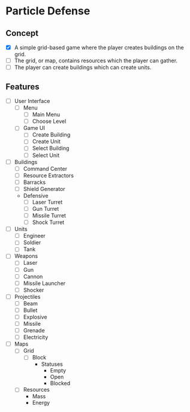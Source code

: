 # Particle Defense

## Concept

- [x] A simple grid-based game where the player creates buildings on the grid.
- [ ] The grid, or map, contains resources which the player can gather.
- [ ] The player can create buildings which can create units.

## Features

- [ ] User Interface
    - [ ] Menu
        - [ ] Main Menu
        - [ ] Choose Level
    - [ ] Game UI
        - [ ] Create Building
        - [ ] Create Unit
        - [ ] Select Building
        - [ ] Select Unit
- [ ] Buildings
    - [ ] Command Center
    - [ ] Resource Extractors
    - [ ] Barracks
    - [ ] Shield Generator
    - Defensive
        - [ ] Laser Turret
        - [ ] Gun Turret
        - [ ] Missile Turret
        - [ ] Shock Turret
- [ ] Units
    - [ ] Engineer
    - [ ] Soldier
    - [ ] Tank
- [ ] Weapons
    - [ ] Laser
    - [ ] Gun
    - [ ] Cannon
    - [ ] Missile Launcher
    - [ ] Shocker
- [ ] Projectiles
    - [ ] Beam
    - [ ] Bullet
    - [ ] Explosive
    - [ ] Missile
    - [ ] Grenade
    - [ ] Electricity
- [ ] Maps
    - [ ] Grid
        - [ ] Block
            - Statuses
                - Empty
                - Open
                - Blocked
    - [ ] Resources
        - Mass
        - Energy
